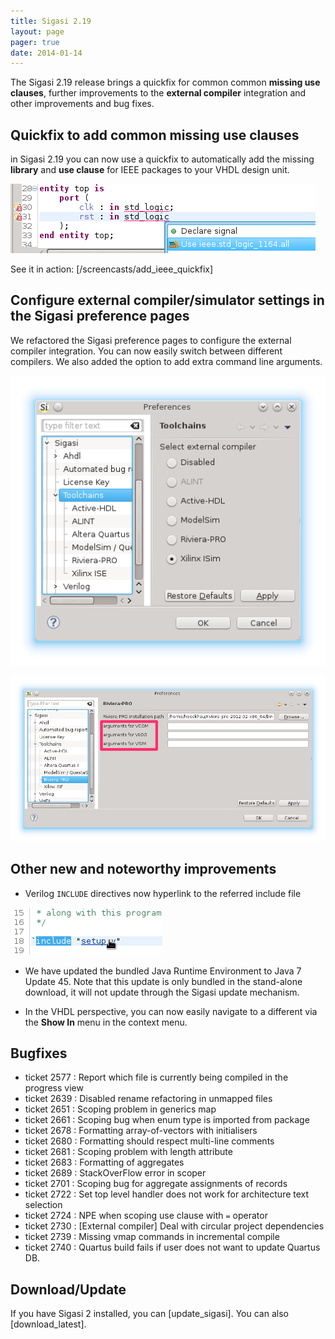 ```yaml
---
title: Sigasi 2.19
layout: page
pager: true
date: 2014-01-14
---
```


The Sigasi 2.19 release brings a quickfix for common common **missing
use clauses**, further improvements to the **external compiler**
integration and other improvements and bug fixes.

Quickfix to add common missing use clauses
------------------------------------------

in Sigasi 2.19 you can now use a quickfix to automatically add the
missing **library** and **use clause** for IEEE packages to your VHDL
design unit.

![Quickfix to add missing use clause for IEEE packages](2.19/ieeelibraryquickfix.png "Quickfix to add missing use clause for IEEE packages")

See it in action: [/screencasts/add_ieee_quickfix]

Configure external compiler/simulator settings in the Sigasi preference pages
-----------------------------------------------------------------------------

We refactored the Sigasi preference pages to configure the external
compiler integration. You can now easily switch between different
compilers. We also added the option to add extra command line arguments.

![Easily switch between multiple external compilers](2.19/externaltoolspreferences-8.png "Easily switch between multiple external compilers")

![Configure extra command line options](2.19/externaltoolspreferences-9-3.png "Configure extra command line options")

Other new and noteworthy improvements
-------------------------------------

-   Verilog `INCLUDE` directives now hyperlink to the referred include
    file

![Link to Verilog include files](2.19/veriloghyperlinks1.png "Link to Verilog include files")

-   We have updated the bundled Java Runtime Environment to Java 7
    Update 45. Note that this update is only bundled in the stand-alone
    download, it will not update through the Sigasi update mechanism.

-   In the VHDL perspective, you can now easily navigate to a different
    via the **Show In** menu in the context menu.

Bugfixes
--------

-   ticket 2577 : Report which file is currently being compiled in the progress view
-   ticket 2639 : Disabled rename refactoring in unmapped files
-   ticket 2651 : Scoping problem in generics map
-   ticket 2661 : Scoping bug when enum type is imported from package
-   ticket 2678 : Formatting array-of-vectors with initialisers
-   ticket 2680 : Formatting should respect multi-line comments
-   ticket 2681 : Scoping problem with length attribute
-   ticket 2683 : Formatting of aggregates
-   ticket 2689 : StackOverFlow error in scoper
-   ticket 2701 : Scoping bug for aggregate assignments of records
-   ticket 2722 : Set top level handler does not work for architecture text selection
-   ticket 2724 : NPE when scoping use clause with `=` operator
-   ticket 2730 : \[External compiler\] Deal with circular project dependencies
-   ticket 2739 : Missing vmap commands in incremental compile
-   ticket 2740 : Quartus build fails if user does not want to update Quartus DB.

Download/Update
---------------

If you have Sigasi 2 installed, you can [update_sigasi]. You can also [download_latest].

